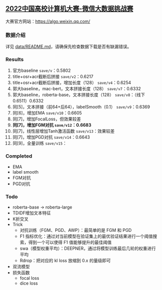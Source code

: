 ## [2022中国高校计算机大赛-微信大数据挑战赛](https://algo.weixin.qq.com/)

大赛官方网站：https://algo.weixin.qq.com/

### 数据介绍
详见 [data/README.md](data/README.md)，请确保先检查数据下载是否有缺漏错误。

### Results
1. 官方baseline `save/v`：0.5802
2. title+osr+acr截断后拼接 `save/v2`：0.6217
3. title+osr+acr截断后拼接，增加长度（128） `save/v4`：0.6254
4. 郭大baseline，mac-bert，文本拼接长度（128） `save/v7`：0.6332
5. 郭大baseline，roberta-base，文本拼接长度（128） `save/v8`：（线下0.6511）0.6332
6. 同[5]，文本拼接（前64+后64），labelSmooth（0.1） `save/v9`：0.6369
7. 同[6]，增加EMA `save/v10`：0.6605
8. 同[7]，增加FocalLoss，但效果较差
9. **同[7]，增加FGM对抗 `save/v12`：0.6683**
10. 同[7]，线性层增加Tanh激活函数 `save/v13`：效果较差
11. 同[7]，增加PGD对抗 `save/v14`：0.6643
12. 同[9]，全量训练 `save/v15`：

### Completed
- EMA
- label smooth
- FGM对抗
- PGD对抗

### Todo
- roberta-base -> roberta-large
- TDIDF增加文本特征
- K折交叉
- Trick
  - 对抗训练（FGM、PGD、AWP）：最简单的是 FGM 和 PGD
  - F1 指标优化：通过对当前模型在验证集上的最优验证结果进行一个阈值搜索，得到一个可以使得 F1 值能够提升的最佳阈值
  - swa（模型权重平均）：DEEPNER，通过将模型训练最后几轮的权重进行平均
  - Rdrop：把对应的 kl loss 放缩到 0.x 的量级即可
- 双流模型
- 损失函数
  - focal loss
  - dice loss